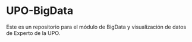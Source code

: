 # UPO-BigData
Este es un repositorio para el módulo de BigData y visualización de datos de Experto de la UPO.
